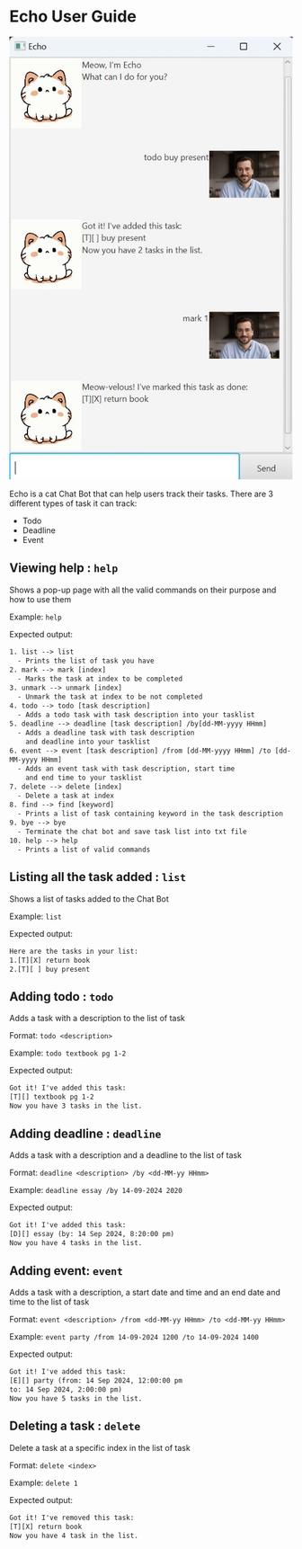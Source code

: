 # Echo User Guide

![Screenshot of Echo UI](Ui.png)

Echo is a cat Chat Bot that can help users track their tasks.
There are 3 different types of task it can track:
* Todo  
* Deadline
* Event

## Viewing help : `help`

Shows a pop-up page with all the valid commands on their 
purpose and how to use them

Example: `help`

Expected output:
```
1. list --> list
  - Prints the list of task you have
2. mark --> mark [index]
  - Marks the task at index to be completed                   
3. unmark --> unmark [index]
  - Unmark the task at index to be not completed
4. todo --> todo [task description]
  - Adds a todo task with task description into your tasklist
5. deadline --> deadline [task description] /by[dd-MM-yyyy HHmm]
  - Adds a deadline task with task description 
    and deadline into your tasklist
6. event --> event [task description] /from [dd-MM-yyyy HHmm] /to [dd-MM-yyyy HHmm]
  - Adds an event task with task description, start time 
    and end time to your tasklist
7. delete --> delete [index]
  - Delete a task at index
8. find --> find [keyword]
  - Prints a list of task containing keyword in the task description
9. bye --> bye
  - Terminate the chat bot and save task list into txt file
10. help --> help
  - Prints a list of valid commands
```

## Listing all the task added : `list`

Shows a list of tasks added to the Chat Bot

Example: `list`

Expected output:
```
Here are the tasks in your list:
1.[T][X] return book
2.[T][ ] buy present
```

## Adding todo : `todo`

Adds a task with a description to the list of task

Format: `todo <description>`

Example: `todo textbook pg 1-2`

Expected output:
```
Got it! I've added this task:
[T][] textbook pg 1-2
Now you have 3 tasks in the list.
```

## Adding deadline : `deadline`

Adds a task with a description and a deadline to the list of task

Format: `deadline <description> /by <dd-MM-yy HHmm>`

Example: `deadline essay /by 14-09-2024 2020`

Expected output:
```
Got it! I've added this task:
[D][] essay (by: 14 Sep 2024, 8:20:00 pm)
Now you have 4 tasks in the list.
```

## Adding event: `event`

Adds a task with a description, a start date and time and an
end date and time to the list of task

Format: `event <description> /from <dd-MM-yy HHmm> /to <dd-MM-yy HHmm>`

Example: `event party /from 14-09-2024 1200 /to 14-09-2024 1400`

Expected output:
```
Got it! I've added this task:
[E][] party (from: 14 Sep 2024, 12:00:00 pm
to: 14 Sep 2024, 2:00:00 pm)
Now you have 5 tasks in the list.
```

## Deleting a task : `delete`

Delete a task at a specific index in the list of task

Format: `delete <index>`

Example: `delete 1`

Expected output:
```
Got it! I've removed this task:
[T][X] return book
Now you have 4 task in the list.
```